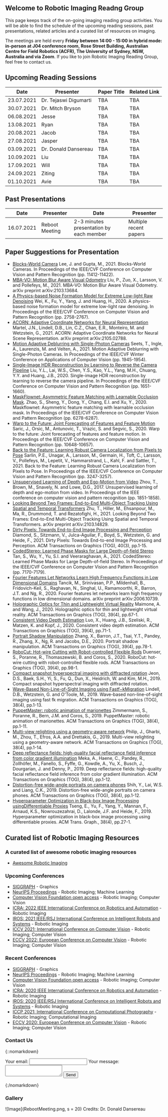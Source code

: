## Welcome to Robotic Imaging Readng Group

This page keeps track of the on-going imaging reading group activities. You will be able to find the schedule of the upcoming reading sessions, past presentations, related articles and a curated list of resources on imaging.

The meetings are held every **Friday between 14:00 - 15:00 in hybrid mode: in-person at J04 conference room, Rose Street Building, Australian Centre for Field Robotics (ACFR), The University of Sydney, NSW, Australia and via Zoom**. If you like to join Robotic Imaging Reading Group, feel free to contact us. 

## Upcoming Reading Sessions

| Date | Presenter | Paper Title | Related Link |   
| ---------| ----------- | ---------| ----------- |
| 23.07.2021 | Dr. Tejaswi Digumarti | TBA | TBA|
| 30.07.2021 | Dr. Mitch Bryson | TBA | TBA |
| 06.08.2021 | Jesse | TBA | TBA |
| 13.08.2021 | Ryan | TBA | TBA |
| 20.08.2021 | Jacob | TBA | TBA |
| 27.08.2021 | Jasper | TBA | TBA |
| 03.09.2021 | Dr. Donald Dansereau | TBA | TBA |
| 10.09.2021 | Liu | TBA | TBA |
| 17.09.2021 | Will | TBA | TBA |
| 24.09.2021 | Ziting | TBA | TBA |
| 01.10.2021 | Avie | TBA | TBA |


## Past Presentations

| Date | Presenter | Date | Presenter |  
| ---------| ----------- | ---------| ----------- |
| 16.07.2021 | Reboot Meeting | 2-3 minutes presentation by each member | Multiple recent papers |

## Paper Suggestions for Presentation
* [Blocks-World Camera](https://wisionlab.cs.wisc.edu/wp-content/uploads/2021/05/CVPR21_Blocks_World_Cameras_combined.pdf) Lee, J. and Gupta, M., 2021. Blocks-World Cameras. In Proceedings of the IEEE/CVF Conference on Computer Vision and Pattern Recognition (pp. 11412-11422).
* [MBA-VO: Motion Blur Aware Visual Odometry](https://arxiv.org/pdf/2103.13684.pdf) Liu, P., Zuo, X., Larsson, V. and Pollefeys, M., 2021. MBA-VO: Motion Blur Aware Visual Odometry. arXiv preprint arXiv:2103.13684.
* [A Physics-based Noise Formation Model for Extreme Low-light Raw Denoising](https://arxiv.org/abs/2003.12751) Wei, K., Fu, Y., Yang, J. and Huang, H., 2020. A physics-based noise formation model for extreme low-light raw denoising. In Proceedings of the IEEE/CVF Conference on Computer Vision and Pattern Recognition (pp. 2758-2767).
* [ACORN: Adaptive Coordinate Networks for Neural Representation](https://arxiv.org/pdf/2105.02788.pdf) Martel, J.N., Lindell, D.B., Lin, C.Z., Chan, E.R., Monteiro, M. and Wetzstein, G., 2021. ACORN: Adaptive Coordinate Networks for Neural Scene Representation. arXiv preprint arXiv:2105.02788.
* [Motion Adaptive Deblurring with Single-Photon Cameras](https://arxiv.org/abs/2012.07931) Seets, T., Ingle, A., Laurenzis, M. and Velten, A., 2021. Motion Adaptive Deblurring with Single-Photon Cameras. In Proceedings of the IEEE/CVF Winter Conference on Applications of Computer Vision (pp. 1945-1954).
* [Single-Image HDR Reconstruction by Learning to Reverse the Camera Pipeline](https://arxiv.org/abs/2004.01179) Liu, Y.L., Lai, W.S., Chen, Y.S., Kao, Y.L., Yang, M.H., Chuang, Y.Y. and Huang, J.B., 2020. Single-image HDR reconstruction by learning to reverse the camera pipeline. In Proceedings of the IEEE/CVF Conference on Computer Vision and Pattern Recognition (pp. 1651-1660).
* [MaskFlownet: Asymmetric Feature Matching with Learnable Occlusion Mask](https://arxiv.org/abs/2003.10955). Zhao, S., Sheng, Y., Dong, Y., Chang, E.I. and Xu, Y., 2020. Maskflownet: Asymmetric feature matching with learnable occlusion mask. In Proceedings of the IEEE/CVF Conference on Computer Vision and Pattern Recognition (pp. 6278-6287).
* [Warp to the Future: Joint Forecasting of Features and Feature Motion](https://ieeexplore.ieee.org/document/9157463) Saric, J., Orsic, M., Antunovic, T., Vrazic, S. and Segvic, S., 2020. Warp to the future: Joint forecasting of features and feature motion. In Proceedings of the IEEE/CVF Conference on Computer Vision and Pattern Recognition (pp. 10648-10657).
* [Back to the Feature: Learning Robust Camera Localization from Pixels to Pose](https://arxiv.org/abs/2103.092130) Sarlin, P.E., Unagar, A., Larsson, M., Germain, H., Toft, C., Larsson, V., Pollefeys, M., Lepetit, V., Hammarstrand, L., Kahl, F. and Sattler, T., 2021. Back to the Feature: Learning Robust Camera Localization from Pixels to Pose. In Proceedings of the IEEE/CVF Conference on Computer Vision and Pattern Recognition (pp. 3247-3257).
* [Unsupervised Learning of Depth and Ego-Motion from Video](https://people.eecs.berkeley.edu/~tinghuiz/projects/SfMLearner/) Zhou, T., Brown, M., Snavely, N. and Lowe, D.G., 2017. Unsupervised learning of depth and ego-motion from video. In Proceedings of the IEEE conference on computer vision and pattern recognition (pp. 1851-1858).
* [Looking Beyond Two Frames: End-to-End Multi-Object Tracking Using Spatial and Temporal Transformers](https://arxiv.org/pdf/2103.14829.pdf) Zhu, T., Hiller, M., Ehsanpour, M., Ma, R., Drummond, T. and Rezatofighi, H., 2021. Looking Beyond Two Frames: End-to-End Multi-Object Tracking Using Spatial and Temporal Transformers. arXiv preprint arXiv:2103.14829.
* [Dirty Pixels: Towards End-to-End Image Processing and Perception](https://arxiv.org/abs/1701.06487) Diamond, S., Sitzmann, V., Julca-Aguilar, F., Boyd, S., Wetzstein, G. and Heide, F., 2021. Dirty Pixels: Towards End-to-end Image Processing and Perception. ACM Transactions on Graphics (TOG), 40(3), pp.1-15.
* [CodedStereo: Learned Phase Masks for Large Depth-of-field Stereo](https://arxiv.org/pdf/2104.04641.pdf) Tan, S., Wu, Y., Yu, S.I. and Veeraraghavan, A., 2021. CodedStereo: Learned Phase Masks for Large Depth-of-field Stereo. In Proceedings of the IEEE/CVF Conference on Computer Vision and Pattern Recognition (pp. 7170-7179).
* [Fourier Features Let Networks Learn High Frequency Functions in Low Dimensional Domains](https://arxiv.org/pdf/2006.10739.pdf) Tancik, M., Srinivasan, P.P., Mildenhall, B., Fridovich-Keil, S., Raghavan, N., Singhal, U., Ramamoorthi, R., Barron, J.T. and Ng, R., 2020. Fourier features let networks learn high frequency functions in low dimensional domains. arXiv preprint arXiv:2006.10739.
* [Holographic Optics for Thin and Lightweight Virtual Reality](https://dl.acm.org/doi/abs/10.1145/3386569.3392416) Maimone, A. and Wang, J., 2020. Holographic optics for thin and lightweight virtual reality. ACM Transactions on Graphics (TOG), 39(4), pp.67-1.
* [Consistent Video Depth Estimation](https://dl.acm.org/doi/pdf/10.1145/3386569.3392377) Luo, X., Huang, J.B., Szeliski, R., Matzen, K. and Kopf, J., 2020. Consistent video depth estimation. ACM Transactions on Graphics (TOG), 39(4), pp.71-1.
* [Portrait Shadow Manipulation](https://dl.acm.org/doi/10.1145/3386569.3392390) Zhang, X., Barron, J.T., Tsai, Y.T., Pandey, R., Zhang, X., Ng, R. and Jacobs, D.E., 2020. Portrait shadow manipulation. ACM Transactions on Graphics (TOG), 39(4), pp.78-1.
* [RoboCut: Hot-wire Cutting with Robot-controlled Flexible Rods](https://dl.acm.org/doi/abs/10.1145/3386569.3392465) Duenser, S., Poranne, R., Thomaszewski, B. and Coros, S., 2020. RoboCut: hot-wire cutting with robot-controlled flexible rods. ACM Transactions on Graphics (TOG), 39(4), pp.98-1.
* [Compact snapshot hyperspectral imaging with diffracted rotation](https://dl.acm.org/doi/10.1145/3306346.3322946) Jeon, D.S., Baek, S.H., Yi, S., Fu, Q., Dun, X., Heidrich, W. and Kim, M.H., 2019. Compact snapshot hyperspectral imaging with diffracted rotation.
* [Wave-Based Non-Line-of-Sight Imaging using Fastf−kMigration](https://dl.acm.org/doi/pdf/10.1145/3306346.3322937) Lindell, D.B., Wetzstein, G. and O'Toole, M., 2019. Wave-based non-line-of-sight imaging using fast fk migration. ACM Transactions on Graphics (TOG), 38(4), pp.1-13.
* [PuppetMaster: robotic animation of marionettes](https://dl.acm.org/doi/10.1145/3306346.3323003) Zimmermann, S., Poranne, R., Bern, J.M. and Coros, S., 2019. PuppetMaster: robotic animation of marionettes. ACM Transactions on Graphics (TOG), 38(4), pp.1-11.
* [Multi-view relighting using a geometry-aware network](https://dl.acm.org/doi/10.1145/3306346.3323013) Philip, J., Gharbi, M., Zhou, T., Efros, A.A. and Drettakis, G., 2019. Multi-view relighting using a geometry-aware network. ACM Transactions on Graphics (TOG), 38(4), pp.1-14.
* [Deep reflectance fields: high-quality facial reflectance field inference from color gradient illumination](https://dl.acm.org/doi/10.1145/3306346.3323027) Meka, A., Haene, C., Pandey, R., Zollhöfer, M., Fanello, S., Fyffe, G., Kowdle, A., Yu, X., Busch, J., Dourgarian, J. and Denny, P., 2019. Deep reflectance fields: high-quality facial reflectance field inference from color gradient illumination. ACM Transactions on Graphics (TOG), 38(4), pp.1-12.
* [Distortion-free wide-angle portraits on camera phones](https://dl.acm.org/doi/10.1145/3306346.3322948) Shih, Y., Lai, W.S. and Liang, C.K., 2019. Distortion-free wide-angle portraits on camera phones. ACM Transactions on Graphics (TOG), 38(4), pp.1-12.
* [Hyperparameter Optimization in Black-box Image Processing usingDifferentiable Proxies](https://dl.acm.org/doi/pdf/10.1145/3306346.3322996) Tseng, E., Yu, F., Yang, Y., Mannan, F., Arnaud, K.S., Nowrouzezahrai, D., Lalonde, J.F. and Heide, F., 2019. Hyperparameter optimization in black-box image processing using differentiable proxies. ACM Trans. Graph., 38(4), pp.27-1.

## Curated list of Robotic Imaging Resources
### A curated list of awesome robotic imaging resources
* [Awesome Robotic Imaging](https://github.com/avie00/Awesome-Robotic-Imaging)
### Upcoming Conferences 
* [SIGGRAPH](https://s2021.siggraph.org/) - Graphics
* [NeurIPS Proceedings](https://nips.cc/) - Robotic Imaging; Machine Learning
* [Computer Vision Foundation open access](http://cvpr2022.thecvf.com/) - Robotic Imaging; Computer Vision
* [ICRA: 2022 IEEE International Conference on Robotics and Automation](https://www.icra2022.org/) - Robotic Imaging
* [IROS: 2021 IEEE/RSJ International Conference on Intelligent Robots and Systems](https://www.iros2021.org/) - Robotic Imaging
* [ICCV 2021: International Conference on Computer Vision](http://iccv2021.thecvf.com/home) - Robotic Imaging; Computer Vision
* [ECCV 2022: European Conference on Computer Vision]() - Robotic Imaging; Computer Vision

### Recent Conferences
* [SIGGRAPH](https://s2020.siggraph.org/wp-content/uploads/2020/08/tog394firstpages.pdf) - Graphics
* [NeurIPS Proceedings](https://proceedings.neurips.cc//) - Robotic Imaging; Machine Learning
* [Computer Vision Foundation open access](https://openaccess.thecvf.com/menu) - Robotic Imaging; Computer Vision
* [ICRA: 2020 IEEE International Conference on Robotics and Automation](https://github.com/dectrfov/ICRA2021PaperList) - Robotic Imaging
* [IROS: 2020 IEEE/RSJ International Conference on Intelligent Robots and Systems](https://github.com/PaoPaoRobot/IROS2020-paper-list) - Robotic Imaging
* [ICCP 2021: International Conference on Computational Photography](https://iccp-conference.org/) - Robotic Imaging; Computational Imaging
* [ECCV 2020: European Conference on Computer Vision](https://eccv2020.eu/) - Robotic Imaging; Computer Vision



### Contact Us
{::nomarkdown}
<form
  action="https://formspree.io/f/xbjqazgp"
  method="POST"
>
  <label>
    Your email:
    <input type="email" name="_replyto">
  </label>
  <label>
    Your message:
    <textarea name="message"></textarea>
  </label>
<button type="submit">Send</button>
</form>
{:/nomarkdown}

### Gallery
![Image](RebootMeeting.png, s = 20) 
Credits: Dr. Donald Dansereau
